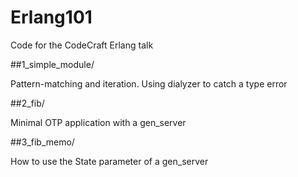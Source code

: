 Erlang101
=========

Code for the CodeCraft Erlang talk

##1_simple_module/

Pattern-matching and iteration. Using dialyzer to catch a type error

##2_fib/

Minimal OTP application with a gen_server

##3_fib_memo/

How to use the State parameter of a gen_server
